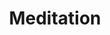 ---
title: Meditation
crosslinks:
- youtubefactsbot
- TheMindIlluminated
- streamentry
- Buddhism
- youtubot
- AskReddit
- Mindfulness
- awakened
- NaturalHigh
- nondirective
- autotldr
- zen
- SubredditDrama
- kundalini
- AstralProjection
- Stoicism
- TargetedEnergyWeapons
- taoism
- buddhism
- spirituality
---
